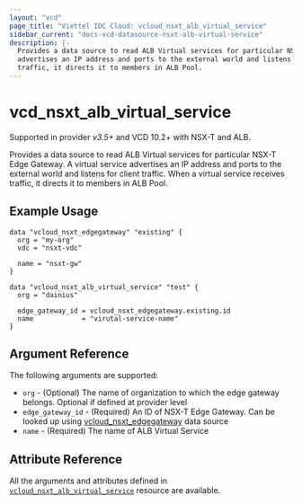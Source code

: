 ```yaml
---
layout: "vcd"
page_title: "Viettel IDC Cloud: vcloud_nsxt_alb_virtual_service"
sidebar_current: "docs-vcd-datasource-nsxt-alb-virtual-service"
description: |-
  Provides a data source to read ALB Virtual services for particular NSX-T Edge Gateway. A virtual service
  advertises an IP address and ports to the external world and listens for client traffic. When a virtual service receives
  traffic, it directs it to members in ALB Pool.
---
```


# vcd\_nsxt\_alb\_virtual\_service

Supported in provider *v3.5+* and VCD 10.2+ with NSX-T and ALB.

Provides a data source to read ALB Virtual services for particular NSX-T Edge Gateway. A virtual service
advertises an IP address and ports to the external world and listens for client traffic. When a virtual service receives
traffic, it directs it to members in ALB Pool.

## Example Usage

```hcl
data "vcloud_nsxt_edgegateway" "existing" {
  org = "my-org"
  vdc = "nsxt-vdc"

  name = "nsxt-gw"
}

data "vcloud_nsxt_alb_virtual_service" "test" {
  org = "dainius"

  edge_gateway_id = vcloud_nsxt_edgegateway.existing.id
  name            = "virutal-service-name"
}
```

## Argument Reference

The following arguments are supported:

* `org` - (Optional) The name of organization to which the edge gateway belongs. Optional if defined at provider level
* `edge_gateway_id` - (Required) An ID of NSX-T Edge Gateway. Can be looked up using
  [vcloud_nsxt_edgegateway](/providers/vmware/vcd/latest/docs/data-sources/nsxt_edgegateway) data source
* `name` - (Required) The name of ALB Virtual Service

## Attribute Reference

All the arguments and attributes defined in
[`vcloud_nsxt_alb_virtual_service`](/providers/vmware/vcd/latest/docs/resources/nsxt_alb_virtual_service) resource are
available.
